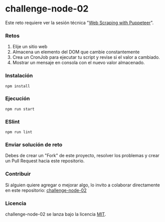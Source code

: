 # challenge-node-02

Este reto requiere ver la sesión técnica "[Web Scraping with Puppeteer](https://platzi.com/clases/1819-platzi-master/27353-web-scraping-with-puppeteer/)".

### Retos

1. Elije un sitio web
2. Almacena un elemento del DOM que cambie constantemente
3. Crea un CronJob para ejecutar tu script y revise si el valor a cambiado.
4. Mostrar un mensaje en consola con el nuevo valor almacenado.

### Instalación
```
npm install
```

### Ejecución
```
npm run start
```

### ESlint
```
npm run lint
```

### Enviar solución de reto
Debes de crear un "Fork" de este proyecto, resolver los problemas y crear un Pull Request hacia este repositorio.

### Contribuir
Si alguien quiere agregar o mejorar algo, lo invito a colaborar directamente en este repositorio: [challenge-node-02](https://github.com/platzimaster/challenge-node-02/)

### Licencia
challenge-node-02 se lanza bajo la licencia [MIT](https://opensource.org/licenses/MIT).

